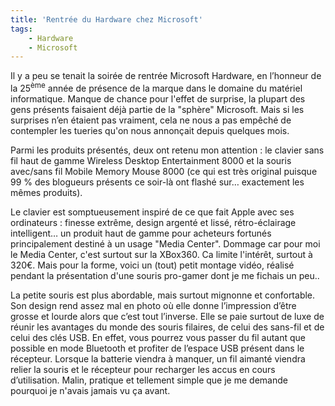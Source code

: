 ```yaml
---
title: 'Rentrée du Hardware chez Microsoft'
tags:
    - Hardware
    - Microsoft
---
```


Il y a peu se tenait la soirée de rentrée Microsoft Hardware, en l’honneur de la
25<sup>ème</sup> année de présence de la marque dans le domaine du matériel
informatique. Manque de chance pour l'effet de surprise, la plupart des gens
présents faisaient déjà partie de la "sphère" Microsoft. Mais si les surprises
n’en étaient pas vraiment, cela ne nous a pas empêché de contempler les tueries
qu'on nous annonçait depuis quelques mois.

<!-- more -->

Parmi les produits présentés, deux ont retenu mon attention : le clavier sans
fil haut de gamme Wireless Desktop Entertainment 8000 et la souris avec/sans fil
Mobile Memory Mouse 8000 (ce qui est très original puisque 99 % des blogueurs
présents ce soir-là ont flashé sur… exactement les mêmes produits).

Le clavier est somptueusement inspiré de ce que fait Apple avec ses
ordinateurs : finesse extrême, design argenté et lissé, rétro-éclairage
intelligent… un produit haut de gamme pour acheteurs fortunés principalement
destiné à un usage "Media Center". Dommage car pour moi le Media Center, c'est
surtout sur la XBox360\. Ca limite l'intérêt, surtout à 320€. Mais pour la
forme, voici un (tout) petit montage vidéo, réalisé pendant la présentation
d'une souris pro-gamer dont je me fichais un peu..

La petite souris est plus abordable, mais surtout mignonne et confortable. Son
design rend assez mal en photo où elle donne l’impression d’être grosse et
lourde alors que c’est tout l’inverse. Elle se paie surtout de luxe de réunir
les avantages du monde des souris filaires, de celui des sans-fil et de celui
des clés USB. En effet, vous pourrez vous passer du fil autant que possible en
mode Bluetooth et profiter de l’espace USB présent dans le récepteur. Lorsque la
batterie viendra à manquer, un fil aimanté viendra relier la souris et le
récepteur pour recharger les accus en cours d’utilisation. Malin, pratique et
tellement simple que je me demande pourquoi je n'avais jamais vu ça avant.

